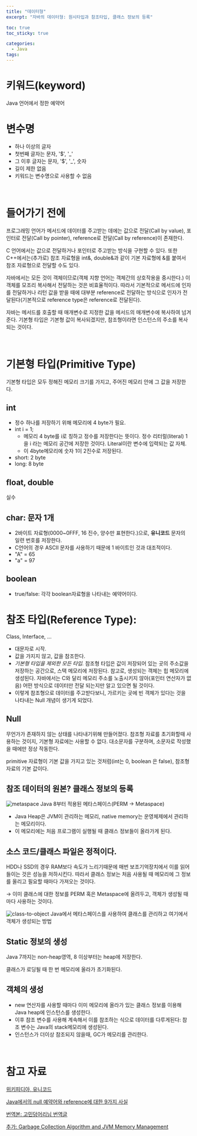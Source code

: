 ```yaml
---
title: "데이터형"
excerpt: "자바의 데이터형: 원시타입과 참조타입, 클래스 정보의 등록"

toc: true
toc_sticky: true

categories:
  - Java
tags:
---
```

# 키워드(keyword)
Java 언어에서 정한 예약어

# 변수명
- 하나 이상의 글자
- 첫번째 글자는 문자, '$', '_'
- 그 이후 글자는 문자, '$', '_', 숫자
- 길이 제한 없음
- 키워드는 변수명으로 사용할 수 없음

 <br>

# 들어가기 전에

프로그래밍 언어가 메서드에 데이터를 주고받는 데에는 값으로 전달(Call by value), 포인터로 전달(Call by pointer), reference로 전달(Call by reference)이 존재한다.

C 언어에서는 값으로 전달하거나 포인터로 주고받는 방식을 구현할 수 있다. 또한 C++에서는(추가로) 참조 자료형을 int&, double&과 같이 기본 자료형에 &를 붙여서 참조 자료형으로 전달할 수도 있다.

자바에서는 모든 것이 객체이므로(객체 지향 언어는 객체간의 상호작용을 중시한다.) 이 객체를 모조리 복사해서 전달하는 것은 비효율적이다. 따라서 기본적으로 메서드에 인자를 전달하거나 리턴 값을 받을 때에 대부분 reference로 전달하는 방식으로 인자가 전달된다(기본적으로 reference type은 reference로 전달된다).

자바는 메서드를 호출할 때 매개변수로 지정한 값을 메서드의 매개변수에 복사하여 넘겨준다. 기본형 타입은 기본형 값이 복사되겠지만, 참조형이라면 인스턴스의 주소를 복사되는 것이다.

 <br>

# 기본형 타입(Primitive Type)

기본형 타입은 모두 정해진 메모리 크기를 가지고, 주어진 메모리 안에 그 값을 저장한다.

## int

- 정수 하나를 저장하기 위해 메모리에 4 byte가 필요.
- int i = 1;
    - 메모리 4 byte를 i로 칭하고 정수를 저장한다는 뜻이다. 정수 리터럴(literal) 1을 i 라는 메모리 공간에 저장한 것이다. Literal이란 변수에 입력되는 값 자체.
    - 이 4byte메모리에 숫자 1이 2진수로 저장된다.
- short: 2 byte
- long: 8 byte

## float, double
실수

## char: 문자 1개

- 2바이트 자료형(0000~0FFF, 16 진수, 양수만 표현한다.)으로, **유니코드** 문자의 일련 번호를 저장한다.
- C언어의 경우 ASCII 문자를 사용하기 때문에 1 바이트인 것과 대조적이다.
- "A" = 65
- "a" = 97

## boolean

- true/false: 각각 boolean자료형을 나타내는 예약어이다.

# 참조 타입(Reference Type):
Class, Interface, ...

- 대문자로 시작.
- 값을 가지지 않고, 값을 참조한다.
- *기본형 타입을 제외한 모든 타입.* 참조형 타입은 값이 저장되어 있는 곳의 주소값을 저장하는 공간으로, 스택 메모리에 저장된다. 참고로, 생성되는 객체는 힙 메모리에 생성된다. 자바에서는 C와 달리 메모리 주소를 노출시키지 않아(포인터 연산자가 없음) 어떤 방식으로 데이터만 전달 되는지만 알고 있으면 될 것이다.
- 이렇게 참조형으로 데이터를 주고받다보니, 가르키는 곳에 빈 객체가 있다는 것을 나타내는 Null 개념이 생기게 되었다.

## Null

무언가가 존재하지 않는 상태를 나타내기위해 만들어졌다. 참조형 자료를 초기화할때 사용하는 것이지, 기본형 자료에는 사용할 수 없다. 대소문자를 구분하며, 소문자로 작성했을 때에만 정상 작동한다.

primitive 자료형이 기본 값을 가지고 있는 것처럼(int는 0, boolean 은 false), 참조형 자료의 기본 값이다.

## 참조 데이터의 원본? 클래스 정보의 등록
![metaspace](https://onedrive.live.com/embed?resid=C4F97B3B64AE3E7A%216621&authkey=%21ABBRo7NsTCf15dA&width=711&height=420)
Java 8부터 적용된 메타스페이스(PERM → Metaspace)

- Java Heap은 JVM이 관리하는 메모리, native memory는 운영체제에서 관리하는 메모리이다.
- 이 메모리에는 처음 프로그램이 실행될 때 클래스 정보들이 올라가게 된다.

## 소스 코드/클래스 파일은 정적이다.

HDD나 SSD의 경우 RAM보다 속도가 느리기때문에 매번 보조기억장치에서 이를 읽어들이는 것은 성능을 저하시킨다. 따라서 클래스 정보는 처음 사용될 때 메모리에 그 정보를 올리고 필요할 때마다 가져오는 것이다.

→ 이미 클래스에 대한 정보를 PERM 혹은 Metaspace에 올려두고, 객체가 생성될 때마다 사용하는 것이다.

![class-to-object](https://onedrive.live.com/embed?resid=C4F97B3B64AE3E7A%216618&authkey=%21APTmX-mkIGlXLdM&width=870&height=406)
Java에서 메타스페이스를 사용하여 클래스를 관리하고 여기에서 객체가 생성되는 방법

## Static 정보의 생성

Java 7까지는 non-heap영역, 8 이상부터는 heap에 저장한다.

클래스가 로딩될 때 한 번 메모리에 올라가 초기화된다.
 
## 객체의 생성

- new 연산자를 사용할 때마다 이미 메모리에 올라가 있는 클래스 정보를 이용해 Java heap에 인스턴스를 생성한다.
- 이후 참조 변수를  사용해 계속해서 이를 참조하는 식으로 데이터를 다루게된다: 참조 변수는 Java의 stack메모리에 생성된다.
- 인스턴스가 더이상 참조되지 않을때, GC가 메모리를 관리한다.
 
 <br>

# 참고 자료
[위키피디아, 유니코드](https://ko.wikipedia.org/wiki/%EC%9C%A0%EB%8B%88%EC%BD%94%EB%93%9C_0000~0FFF)

[Java에서의 null 예약어와 reference에 대한 9가지 사실](https://javarevisited.blogspot.com/2014/12/9-things-about-null-in-java.html#%2EVIhq14n-F90%2Elinkedin)

[번역본: 고민덩어리님 번역글](https://m.blog.naver.com/lestat85/220217676199)

[추가: Garbage Collection Algorithm and JVM Memory Management](https://www.programmersought.com/article/4905216600/)